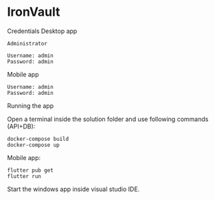 # IronVault

Credentials
Desktop app

    Administrator

    Username: admin             
    Password: admin                                      
    

Mobile app

    Username: admin             
    Password: admin   

Running the app

Open a terminal inside the solution folder and use following commands (API+DB):

    docker-compose build
    docker-compose up

Mobile app:

    flutter pub get
    flutter run

Start the windows app inside visual studio IDE.

